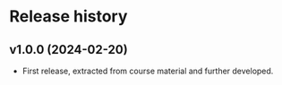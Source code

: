 Release history
========================

v1.0.0 (2024-02-20)
------------------------

* First release, extracted from course material and further developed.
